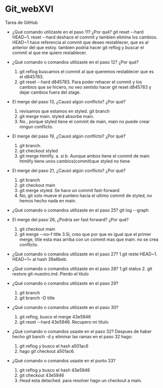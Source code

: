 # Git_webXVI

Tarea de GitHub

- ¿Qué comando utilizaste en el paso 11? ¿Por qué?
    git reset --hard HEAD~1.
    reset --hard deshace el commit y tambien elimina los cambios.
    HEAD~1 hace referencia al commit que deseo restablecer, que es al anterior del que estoy. tambien podrìa hacer git reflog y buscar el commit al que me quiero restablecer.

- ¿Qué comando o comandos utilizaste en el paso 12? ¿Por qué?
    1. git reflog buscamos el commit al que queremos restablecer que es el d845783.
    2. git reset --hard d845783. Para poder rehacer el commit y los cambios que se hiciero, no veo sentido hacer git reset d845783 y dejar cambios fuera del stage.


- El merge del paso 13, ¿Causó algún conflicto? ¿Por qué?
    1. revisamos que estamos en styled. git branch
    2. git merge main. styled absorbe main.
    3. No , porque styled tiene el commit de main, main no puede crear ningun conflicto.

- El merge del paso 19, ¿Causó algún conflicto? ¿Por qué?
    1. git branch.
    2. git checkout styled
    3. git merge htmlify.
        a. si
        b. Aunque ambos tiene el commit de main htmlify tiene unos cambios(commit)que styled no tiene


- El merge del paso 21, ¿Causó algún conflicto? ¿Por qué?
    1. git branch
    2. git checkout main
    3. git merge styled. Se hace un commit fast-forward 
    4. No, git solo mueve el puntero hacia el ultimo commit de styled, no hemos hecho nada en main.

- ¿Qué comando o comandos utilizaste en el paso 25?
     git log --graph

- El merge del paso 26, ¿Podría ser fast forward? ¿Por qué?
    1. git checkout main
    2. git merge --no-f title
    3.Si, creo que por que es igual que el primer merge, title esta mas arriba con un commit mas que main. 
    no se crea conflicto.

- ¿Qué comando o comandos utilizaste en el paso 27?
        1.git reste HEAD~1. HEAD~1= al hash 39a6beb. 

- ¿Qué comando o comandos utilizaste en el paso 28?
    1.git status
    2. git restore git-nuestro.md.   Pierdo el titulo

- ¿Qué comando o comandos utilizaste en el paso 29?
    1. git branch
    2. git branch -D title

- ¿Qué comando o comandos utilizaste en el paso 30?
    1. git reflog, busco el merge 43e5946
    2. git reset --hard 43e5946. Recupero mi titulo

- ¿Qué comando o comandos usaste en el paso 32?
    Despues de haber hecho git banch -d y eliminar  las ramas en el paso 32 hago:
    1. git reflog y busco el hash a501ac6 
    2. hago git checkout a501ac6.

- ¿Qué comando o comandos usaste en el punto 33?
    1. git reflog y busco el hash 43e5946
    2. git checkout 43e5946
    3. Head esta detached. para resolver hago un checkout a main.

    
